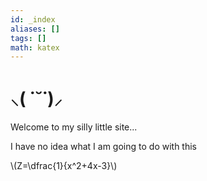 ```yaml
---
id: _index
aliases: []
tags: []
math: katex
---
```


# ⸜( ˙˘˙)⸝ 

Welcome to my silly little site...

I have no idea what I am going to do with this

\\(Z=\dfrac{1}{x^2+4x-3}\\)
